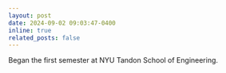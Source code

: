 ```yaml
---
layout: post
date: 2024-09-02 09:03:47-0400
inline: true
related_posts: false
---
```


Began the first semester at NYU Tandon School of Engineering.
